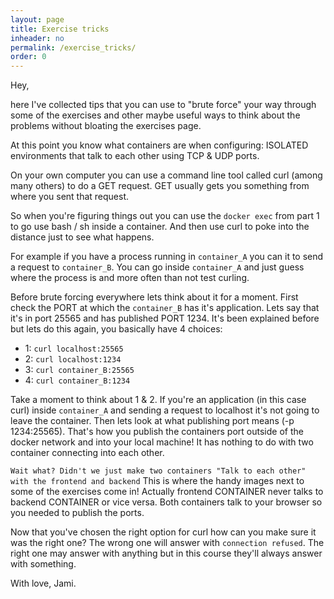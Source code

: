 ```yaml
---
layout: page
title: Exercise tricks
inheader: no
permalink: /exercise_tricks/
order: 0
---
```


Hey,

here I've collected tips that you can use to "brute force" your way through some of the exercises and other maybe useful ways to think about the problems without bloating the exercises page.

At this point you know what containers are when configuring: ISOLATED environments that talk to each other using TCP & UDP ports.

On your own computer you can use a command line tool called curl (among many others) to do a GET request. GET usually gets you something from where you sent that request.

So when you're figuring things out you can use the `docker exec` from part 1 to go use bash / sh inside a container. And then use curl to poke into the distance just to see what happens.

For example if you have a process running in `container_A` you can it to send a request to `container_B`. You can go inside `container_A` and just guess where the process is and more often than not test curling.

Before brute forcing everywhere lets think about it for a moment. First check the PORT at which the `container_B` has it's application. Lets say that it's in port 25565 and has published PORT 1234. It's been explained before but lets do this again, you basically have 4 choices:

- 1: `curl localhost:25565`
- 2: `curl localhost:1234`
- 3: `curl container_B:25565`
- 4: `curl container_B:1234`

Take a moment to think about 1 & 2. If you're an application (in this case curl) inside `container_A` and sending a request to localhost it's not going to leave the container. Then lets look at what publishing port means (-p 1234:25565). That's how you publish the containers port outside of the docker network and into your local machine! It has nothing to do with two container connecting into each other.

`Wait what? Didn't we just make two containers "Talk to each other" with the frontend and backend` This is where the handy images next to some of the exercises come in! Actually frontend CONTAINER never talks to backend CONTAINER or vice versa. Both containers talk to your browser so you needed to publish the ports.

Now that you've chosen the right option for curl how can you make sure it was the right one? The wrong one will answer with `connection refused`. The right one may answer with anything but in this course they'll always answer with something.

With love, Jami.
